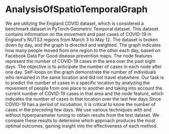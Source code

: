 # AnalysisOfSpatioTemporalGraph

We are utilizing the England COVID dataset, which is considered a benchmark dataset in PyTorch Geometric Temporal dataset. This dataset contains information on the movement and past cases of COVID-19 in England's NUTS3 regions from March 3 to May 12. The dataset is broken down by day, and the graph is directed and weighted. The graph indicates how many people moved from one region to the other each day, based on Facebook Data For Good disease prevention maps. The node features represent the number of COVID-19 cases in the area over the past eight days. The objective is to anticipate the number of cases in each node after one day. Self-loops on the graph demonstrate the number of individuals who remained in the same location and did not travel elsewhere. Our task is to predict the number of cases in a specific location by analyzing the movement of people from one place to another and taking into account the current number of COVID-19 cases in that area and the node feature, which indicates the number of cases in that location over the last few days.Since COVID-19 has a period of incubation, it is critical to know the number of cases in the preceding few days. We use various techniques with and without hyperparameter tuning to obtain results from the test dataset. We compare these results to determine which approach produces the most optimal outcomes, gaining insight into the effectiveness of each method.
